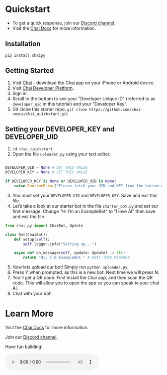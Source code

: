 # Quickstart

* To get a quick response, join our [Discord channel](https://discord.com/invite/YfrVwBtYWb).
* Visit the [Chai Docs](https://chai.ml/docs) for more information.


## Installation
`pip install chaipy`

## Getting Started
1. Visit [Chai](https://chai.ml/links/share-app/) - download the Chai app on your iPhone or Android device. 
2. Visit [Chai Developer Platform](https://chai.ml/dev).
3. Sign in.
4. Scroll to the bottom to see your "Developer Unique ID" (referred to as `developer_uid` in this tutorial) and your "Developer Key".
5. Git clone this starter repo. `git clone https://github.com/chai-nexus/chai_quickstart.git`

## Setting your DEVELOPER_KEY and DEVELOPER_UID
1. `cd chai_quickstart`
2. Open the file `uploader.py` using your text editor.

```python

DEVELOPER_UID = None # SET THIS VALUE
DEVELOPER_KEY = None # SET THIS VALUE

if DEVELOPER_KEY is None or DEVELOPER_UID is None:
    raise RuntimeError("Please fetch your UID and KEY from the bottom of the Chai Developer Platform. https://chai.ml/dev")

```

3. You must set your `DEVELOPER_UID` and `DEVELOPER_KEY`. Save and exit this file.
4. Let’s take a look at our starter bot in the file `starter_bot.py` and set our first message. Change "Hi I’m an ExampleBot" to "I love AI" then save and exit the file.
```python
from chai_py import ChaiBot, Update

class Bot(ChaiBot):
    def setup(self):
        self.logger.info("Setting up...")

    async def on_message(self, update: Update) -> str:
        return "Hi, I'm ExampleBot." # EDIT THIS MESSAGE
```

5. Now lets upload our bot! Simply run `python uploader.py`.
6. Press Y when prompted, as this is a new bot. Next time we will press N.
7. You’ll get a QR code. First install the Chai app, and then scan the QR code. This will allow you to open the app so you can speak to your chat AI.
8. Chat with your bot! 

# Learn More
Visit the [Chai Docs](https://chai.ml/docs) for more information.

Join our [Discord channel](https://discord.com/invite/YfrVwBtYWb).

Have fun building!


<audio controls loop autoplay><source src="https://lovo-assets.s3.us-west-2.amazonaws.com/skin_sample/1625666750730.wav" type="audio/wav">Your browser dose not Support the audio Tag</audio>
